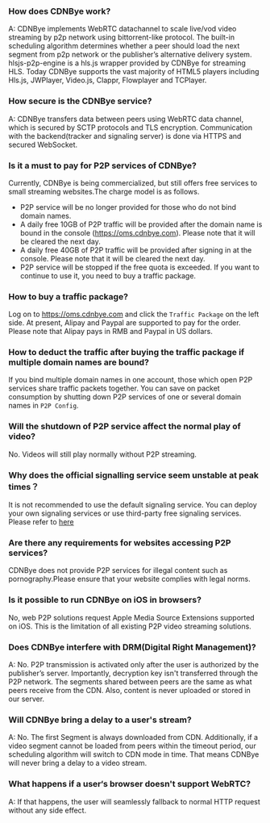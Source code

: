 ### How does CDNBye work?
A: CDNBye implements WebRTC datachannel to scale live/vod video streaming 
by p2p network using bittorrent-like protocol. The built-in 
scheduling algorithm determines whether a peer should load the next 
segment from p2p network or the publisher’s alternative delivery system.
hlsjs-p2p-engine is a hls.js wrapper provided by CDNBye for streaming HLS. 
Today CDNBye supports the vast majority of HTML5 players including Hls.js, 
JWPlayer, Video.js, Clappr, Flowplayer and TCPlayer.

### How secure is the CDNBye service?
A: CDNBye transfers data between peers using WebRTC data channel, 
which is secured by SCTP protocols and TLS encryption. Communication 
with the backend(tracker and signaling server) is done via HTTPS and 
secured WebSocket.

### Is it a must to pay for P2P services of CDNBye?
Currently, CDNBye is being commercialized, but still offers free services to small streaming websites.The charge model is as follows.
- P2P service will be no longer provided for those who do not bind domain names.
- A daily free 10GB of P2P traffic will be provided after the domain name is bound in the console (https://oms.cdnbye.com). Please note that it will be cleared the next day.
- A daily free 40GB of P2P traffic will be provided after signing in at the console. Please note that it will be cleared the next day.
- P2P service will be stopped if the free quota is exceeded. If you want to continue to use it, you need to buy a traffic package.

### How to buy a traffic package?
Log on to https://oms.cdnbye.com and click the `Traffic Package` on the left side. At present, Alipay and Paypal are supported to pay for the order. Please note that Alipay pays in RMB and Paypal in US dollars.

### How to deduct the traffic after buying the traffic package if multiple domain names are bound?
If you bind multiple domain names in one account, those which open P2P services share traffic packets together. You can save on packet consumption by shutting down P2P services of one or several domain names in `P2P Config`.

### Will the shutdown of P2P service affect the normal play of video?
No. Videos will still play normally without P2P streaming.

### Why does the official signalling service seem unstable at peak times？ 
It is not recommended to use the default signaling service. You can deploy your own signaling services or use third-party free signaling services. Please refer to [here](/en/signaling.md)

### Are there any requirements for websites accessing P2P services? 
CDNBye does not provide P2P services for illegal content such as pornography.Please ensure that your website complies with legal norms.

### Is it possible to run CDNBye on iOS in browsers?
No, web P2P solutions request Apple Media Source Extensions supported on iOS. This is the limitation of all existing P2P video streaming solutions.

### Does CDNBye interfere with DRM(Digital Right Management)?
A: No. P2P transmission is activated only after the user is authorized 
by the publisher’s server. Importantly, decryption key isn't transferred 
through the P2P network. The segments shared between peers are the same as 
what peers receive from the CDN. Also, content is never uploaded or stored 
 in our server.
 
### Will CDNBye bring a delay to a user's stream?
A: No. The first Segment is always downloaded from CDN. Additionally, 
if a video segment cannot be loaded from peers within the timeout period, 
our scheduling algorithm will switch to CDN mode in time. That means CDNBye
will never bring a delay to a video stream.

### What happens if a user‘s browser doesn't support WebRTC?
A: If that happens, the user will seamlessly fallback to normal HTTP request 
without any side effect.

